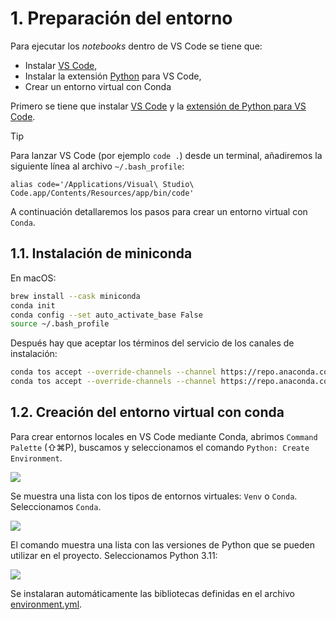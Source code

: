 # 1. Preparación del entorno

Para ejecutar los *notebooks* dentro de VS Code se tiene que:

* Instalar [VS Code](https://code.visualstudio.com/),
* Instalar la extensión [Python](https://marketplace.visualstudio.com/items?itemName=ms-python.python) para VS Code,
* Crear un entorno virtual con Conda

Primero se tiene que instalar [VS Code](https://code.visualstudio.com/) y la [extensión de Python para VS Code](https://marketplace.visualstudio.com/items?itemName=ms-python.python).

> [!TIP]
> Para lanzar VS Code (por ejemplo `code .`) desde un terminal, añadiremos la siguiente línea al archivo `~/.bash_profile`:
>
> `alias code='/Applications/Visual\ Studio\ Code.app/Contents/Resources/app/bin/code'`

A continuación detallaremos los pasos para crear un entorno virtual con `Conda`.

## 1.1. Instalación de miniconda

En macOS:

```sh
brew install --cask miniconda
conda init
conda config --set auto_activate_base False
source ~/.bash_profile
```

Después hay que aceptar los términos del servicio de los canales de instalación:

```sh
conda tos accept --override-channels --channel https://repo.anaconda.com/pkgs/main
conda tos accept --override-channels --channel https://repo.anaconda.com/pkgs/r
```

## 1.2. Creación del entorno virtual con conda

Para crear entornos locales en VS Code mediante Conda, abrimos `Command Palette` (⇧⌘P), buscamos y seleccionamos el comando `Python: Create Environment`.

![](./img/create_environment.avif)

Se muestra una lista con los tipos de entornos virtuales: `Venv` o `Conda`. Seleccionamos `Conda`.

![](./img/create_environment_dropdown.avif)

El comando muestra una lista con las versiones de Python que se pueden utilizar en el proyecto. Seleccionamos Python 3.11:

![](./img/conda_environment_python_versions.avif)

Se instalaran automáticamente las bibliotecas definidas en el archivo [environment.yml](environment.yml).
